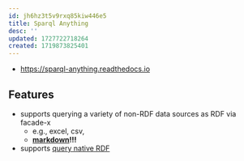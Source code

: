 ```yaml
---
id: jh6hz3t5v9rxq85kiw446e5
title: Sparql Anything
desc: ''
updated: 1727722718264
created: 1719873825401
---
```


- https://sparql-anything.readthedocs.io

## Features

- supports querying a variety of non-RDF data sources as RDF via facade-x
  - e.g., excel, csv, 
  - **[markdown](https://sparql-anything.readthedocs.io/stable/formats/Markdown/)!!!**
- supports [query native RDF](https://sparql-anything.readthedocs.io/stable/formats/RDF_Files/)